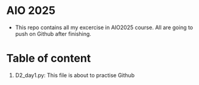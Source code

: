 # AIO 2025
- This repo contains all my excercise in AIO2025 course. All are going to push on Github after finishing.

# Table of content
1. D2_day1.py: This file is about to practise Github